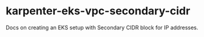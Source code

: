 # karpenter-eks-vpc-secondary-cidr
Docs on creating an EKS setup with Secondary CIDR block for IP addresses.

